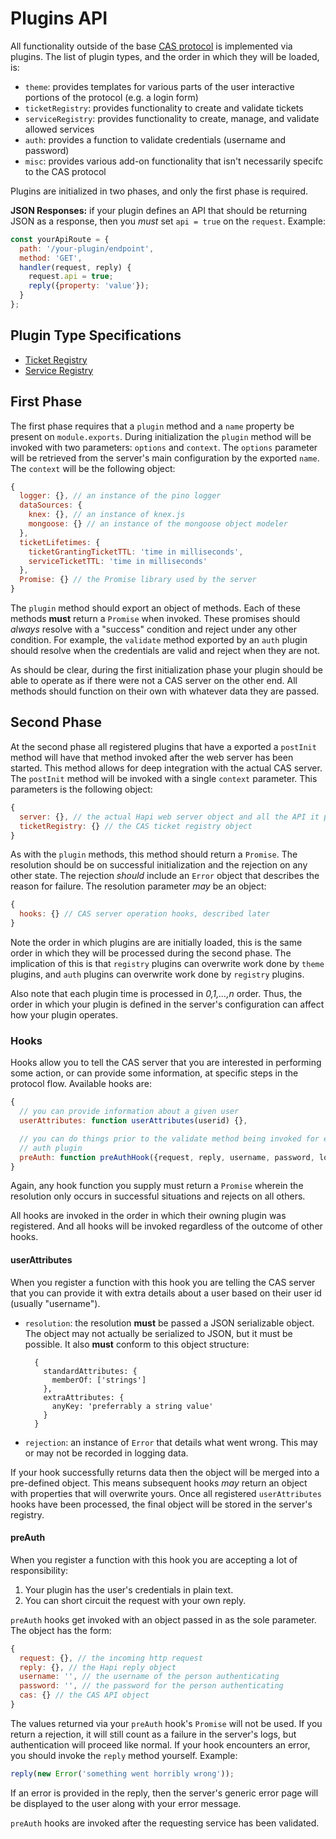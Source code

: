 # Plugins API

All functionality outside of the base [CAS protocol][casp] is implemented via
plugins. The list of plugin types, and the order in which they will be
loaded, is:

+ `theme`: provides templates for various parts of the user interactive portions
  of the protocol (e.g. a login form)
+ `ticketRegistry`: provides functionality to create and validate tickets
+ `serviceRegistry`: provides functionality to create, manage, and validate
  allowed services
+ `auth`: provides a function to validate credentials (username and password)
+ `misc`: provides various add-on functionality that isn't necessarily specifc
  to the CAS protocol

Plugins are initialized in two phases, and only the first phase is required.

**JSON Responses:** if your plugin defines an API that should be returning
JSON as a response, then you *must* set `api = true` on the `request`. Example:

```javascript
const yourApiRoute = {
  path: '/your-plugin/endpoint',
  method: 'GET',
  handler(request, reply) {
    request.api = true;
    reply({property: 'value'});
  }
};
```

[casp]: https://github.com/Jasig/cas/blob/master/cas-server-documentation/protocol/CAS-Protocol-Specification.md

## Plugin Type Specifications

+ [Ticket Registry](TicketRegistry.md)
+ [Service Registry](ServiceRegistry.md)

## First Phase

The first phase requires that a `plugin` method and a `name` property be
present on `module.exports`. During initialization the `plugin` method will be
invoked with two parameters: `options` and `context`. The `options` parameter
will be retrieved from the server's main configuration by the exported `name`.
The `context` will be the following object:

```javascript
{
  logger: {}, // an instance of the pino logger
  dataSources: {
    knex: {}, // an instance of knex.js
    mongoose: {} // an instance of the mongoose object modeler
  },
  ticketLifetimes: {
    ticketGrantingTicketTTL: 'time in milliseconds',
    serviceTicketTTL: 'time in milliseconds'
  },
  Promise: {} // the Promise library used by the server
}
```

The `plugin` method should export an object of methods. Each of these methods
**must** return a `Promise` when invoked. These promises should *always* resolve
with a "success" condition and reject under any other condition. For example,
the `validate` method exported by an `auth` plugin should resolve when the
credentials are valid and reject when they are not.

As should be clear, during the first initialization phase your plugin should
be able to operate as if there were not a CAS server on the other end. All
methods should function on their own with whatever data they are passed.

## Second Phase

At the second phase all registered plugins that have a exported a `postInit`
method will have that method invoked after the web server has been started. This
method allows for deep integration with the actual CAS server. The `postInit`
method will be invoked with a single `context` parameter. This parameters is
the following object:

```javascript
{
  server: {}, // the actual Hapi web server object and all the API it provides
  ticketRegistry: {} // the CAS ticket registry object
}
```

As with the `plugin` methods, this method should return a `Promise`. The
resolution should be on successful initialization and the rejection on any other
state. The rejection *should* include an `Error` object that describes the
reason for failure. The resolution parameter *may* be an object:

```javascript
{
  hooks: {} // CAS server operation hooks, described later
}
```

Note the order in which plugins are are initially loaded, this is the same
order in which they will be processed during the second phase. The implication
of this is that `registry` plugins can overwrite work done by `theme` plugins,
and `auth` plugins can overwrite work done by `registry` plugins.

Also note that each plugin time is processed in *0,1,...,n* order. Thus, the
order in which your plugin is defined in the server's configuration can affect
how your plugin operates.

### Hooks

Hooks allow you to tell the CAS server that you are interested in performing
some action, or can provide some information, at specific steps in the
protocol flow. Available hooks are:

```javascript
{
  // you can provide information about a given user
  userAttributes: function userAttributes(userid) {},

  // you can do things prior to the validate method being invoked for each
  // auth plugin
  preAuth: function preAuthHook({request, reply, username, password, loginTicket, cas}) {}
}
```

Again, any hook function you supply must return a `Promise` wherein the
resolution only occurs in successful situations and rejects on all others.

All hooks are invoked in the order in which their owning plugin was registered.
And all hooks will be invoked regardless of the outcome of other hooks.

#### userAttributes

When you register a function with this hook you are telling the CAS server
that you can provide it with extra details about a user based on their
user id (usually "username").

+ `resolution`: the resolution **must** be passed a JSON serializable object.
  The object may not actually be serialized to JSON, but it must be possible.
  It also **must** conform to this object structure:

        {
          standardAttributes: {
            memberOf: ['strings']
          },
          extraAttributes: {
            anyKey: 'preferrably a string value'
          }
        }
+ `rejection`: an instance of `Error` that details what went wrong. This may or
  may not be recorded in logging data.

If your hook successfully returns data then the object will be merged into a
pre-defined object. This means subsequent hooks *may* return an object with
properties that will overwrite yours. Once all registered `userAttributes` hooks
have been processed, the final object will be stored in the server's registry.

#### preAuth

When you register a function with this hook you are accepting a lot of
responsibility:

1. Your plugin has the user's credentials in plain text.
2. You can short circuit the request with your own reply.

`preAuth` hooks get invoked with an object passed in as the sole parameter.
The object has the form:

```js
{
  request: {}, // the incoming http request
  reply: {}, // the Hapi reply object
  username: '', // the username of the person authenticating
  password: '', // the password for the person authenticating
  cas: {} // the CAS API object
}
```

The values returned via your `preAuth` hook's `Promise` will not be used. If
you return a rejection, it will still count as a failure in the server's logs,
but authentication will proceed like normal. If your hook encounters an error,
you should invoke the `reply` method yourself. Example:

```javascript
reply(new Error('something went horribly wrong'));
```

If an error is provided in the reply, then the server's generic error page
will be displayed to the user along with your error message.

`preAuth` hooks are invoked after the requesting service has been validated.
